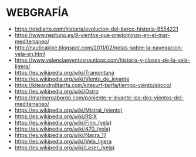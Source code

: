 
# WEBGRAFÍA

- <a href="https://okdiario.com/historia/evolucion-del-barco-historia-9554221">https://okdiario.com/historia/evolucion-del-barco-historia-9554221</a>
- <a href="https://www.neptuno.es/9-vientos-que-predominan-en-el-mar-mediterraneo/">https://www.neptuno.es/9-vientos-que-predominan-en-el-mar-mediterraneo/</a>
- <a href="http://nauticakike.blogspot.com/2011/02/notas-sobre-la-navegacion-vela-en.html">http://nauticakike.blogspot.com/2011/02/notas-sobre-la-navegacion-vela-en.html</a>
- <a href="https://www.valenciaeventosnauticos.com/historia-y-clases-de-la-vela-ligera/">https://www.valenciaeventosnauticos.com/historia-y-clases-de-la-vela-ligera/</a>
- <a href="https://es.wikipedia.org/wiki/Tramontana">https://es.wikipedia.org/wiki/Tramontana</a>
- <a href="https://es.wikipedia.org/wiki/Viento_de_levante">https://es.wikipedia.org/wiki/Viento_de_levante</a>
- <a href="https://kiteandrolltarifa.com/kitesurf-tarifa/tiempo-viento/siroco/">https://kiteandrolltarifa.com/kitesurf-tarifa/tiempo-viento/siroco/</a>
- <a href="https://es.wikipedia.org/wiki/Ostro">https://es.wikipedia.org/wiki/Ostro</a>
- <a href="https://marineroabordo.com/poniente-y-levante-los-dos-vientos-del-mediterraneo/">https://marineroabordo.com/poniente-y-levante-los-dos-vientos-del-mediterraneo/</a>
- <a href="https://es.wikipedia.org/wiki/Mistral_(viento)">https://es.wikipedia.org/wiki/Mistral_(viento)</a>
- <a href="https://es.wikipedia.org/wiki/RS:X">https://es.wikipedia.org/wiki/RS:X</a>
- <a href="https://es.wikipedia.org/wiki/Finn_(vela)">https://es.wikipedia.org/wiki/Finn_(vela)</a>
- <a href="https://es.wikipedia.org/wiki/470_(vela)">https://es.wikipedia.org/wiki/470_(vela)</a>
- <a href="https://es.wikipedia.org/wiki/Nacra_17">https://es.wikipedia.org/wiki/Nacra_17</a>
- <a href="https://es.wikipedia.org/wiki/Vela_ligera">https://es.wikipedia.org/wiki/Vela_ligera</a>
- <a href="https://es.wikipedia.org/wiki/Laser_(vela)">https://es.wikipedia.org/wiki/Laser_(vela)</a>
